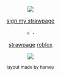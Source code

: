 <p align="center"> <img src="https://komarev.com/ghpvc/?username=tenmou&color=yellow&label=🐇"> </p>

<p align="center"> <ins> sign my strawpage </ins> </p>

<p align="center"> ⊹ ࣪ ˖ </p>

<p align="center"> <a href="https://tdsnation.straw.page">strawpage</a>  <a href="https://www.roblox.com/users/1220838379/profile">roblox</a> </p>
<p align="center"> <img src="wip"> </p>

<p align="center"> <sub> layout made by harvey </sub> </p>
